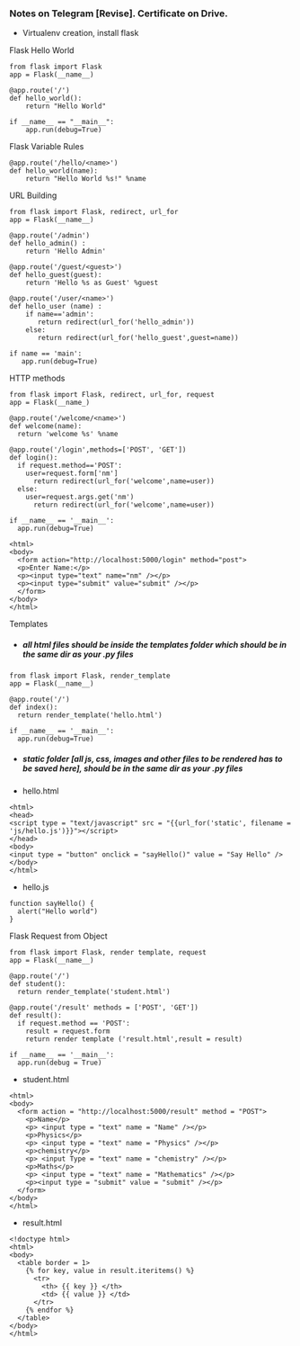 ### Notes on Telegram [Revise]. Certificate on Drive.


 - Virtualenv creation, install flask

Flask Hello World

```
from flask import Flask
app = Flask(__name__)

@app.route('/')
def hello_world():
    return "Hello World"

if __name__ == "__main__":
    app.run(debug=True)   
```

Flask Variable Rules

```
@app.route('/hello/<name>')
def hello_world(name):
    return "Hello World %s!" %name
```
URL Building
```
from flask import Flask, redirect, url_for
app = Flask(__name__)

@app.route('/admin')
def hello_admin() :
    return 'Hello Admin'

@app.route('/guest/<guest>')
def hello_guest(guest):
    return 'Hello %s as Guest' %guest

@app.route('/user/<name>')
def hello_user (name) :
    if name=='admin':
       return redirect(url_for('hello_admin'))
    else:
       return redirect(url_for('hello_guest',guest=name))

if name == 'main':
   app.run(debug=True)
```

HTTP methods
```
from flask import Flask, redirect, url_for, request
app = Flask(__name_)

@app.route('/welcome/<name>')
def welcome(name):
  return 'welcome %s' %name

@app.route('/login',methods=['POST', 'GET'])
def login():
  if request.method=='POST':
    user=request.form['nm']
      return redirect(url_for('welcome',name=user))
  else:
    user=request.args.get('nm')
      return redirect(url_for('welcome',name=user))

if __name__ == '__main__':
  app.run(debug=True)
```
```
<html>
<body>
  <form action="http://localhost:5000/login" method="post">
  <p>Enter Name:</p>
  <p><input type="text" name="nm" /></p>
  <p><input type="submit" value="submit" /></p>
  </form>
</body>
</html>
```

Templates

 - ##### all html files should be inside the templates folder which should be in the same dir as your .py files

```
from flask import Flask, render_template
app = Flask(__name__)

@app.route('/')
def index():
  return render_template('hello.html')

if __name__ == '__main__':
  app.run(debug=True)
```

 - ##### static folder [all js, css, images and other files to be rendered has to be saved here], should be in the same dir as your .py files

 - hello.html
```
<html>
<head>
<script type = "text/javascript" src = "{{url_for('static', filename = 'js/hello.js')}}"></script>
</head>
<body>
<input type = "button" onclick = "sayHello()" value = "Say Hello" />
</body>
</html>
```
 - hello.js
```
function sayHello() {
  alert("Hello world")
}
```

Flask Request from Object
```
from flask import Flask, render template, request
app = Flask(__name__)

@app.route('/')
def student():
  return render_template('student.html')

@app.route('/result' methods = ['POST', 'GET'])
def result():
  if request.method == 'POST':
    result = request.form
    return render template ('result.html',result = result)

if __name__ == '__main__':
  app.run(debug = True)
```
 - student.html
```
<html>
<body>
  <form action = "http://localhost:5000/result" method = "POST">
    <p>Name</p>
    <p> <input type = "text" name = "Name" /></p>
    <p>Physics</p>
    <p> <input type = "text" name = "Physics" /></p>
    <p>chemistry</p>
    <p> <input Type = "text" name = "chemistry" /></p>
    <p>Maths</p>
    <p> <input type = "text" name = "Mathematics" /></p>
    <p><input type = "submit" value = "submit" /></p>
  </form>
</body>
</html>
```
 - result.html
```
<!doctype html>
<html>
<body>
  <table border = 1>
    {% for key, value in result.iteritems() %}
      <tr>
        <th> {{ key }} </th>
        <td> {{ value }} </td>          
      </tr>
    {% endfor %}
  </table>
</body>
</html>
```